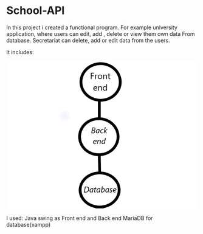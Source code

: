 # School-API
In this project i created a functional program. For example university application, where users can edit, add , delete or view them own data From database. 
Secretariat can delete, add or edit data from the users.

It includes:

![Alt text](https://github.com/koutsomoura/School-API/blob/master/School.png)


I used:
Java swing as Front end and Back end
MariaDB for database(xampp)

